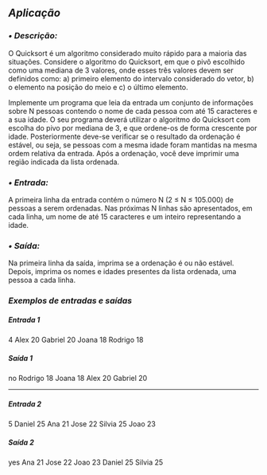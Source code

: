 ## *Aplicação*
 
### *• Descrição:*
O Quicksort é um algoritmo considerado muito rápido para a maioria das situações.  Considere o algoritmo do 
Quicksort, em que o pivô escolhido como uma mediana de 3 valores, onde esses três valores devem ser definidos 
como: a) primeiro elemento do intervalo considerado do vetor, b) o elemento na posição do meio e c) o último elemento.

Implemente um programa que leia da entrada um conjunto de informações sobre N pessoas contendo o nome de cada pessoa 
com até 15 caracteres e a sua idade. O seu programa deverá utilizar o algoritmo do Quicksort com escolha do pivo por 
mediana de 3, e que ordene-os de forma crescente por idade. Posteriormente deve-se verificar se o resultado da ordenação 
é estável, ou seja, se pessoas com a mesma idade foram mantidas na mesma ordem relativa da entrada. Após a ordenação, você 
deve imprimir uma região indicada da lista ordenada. 

### *• Entrada:*
A primeira linha da entrada contém o número N (2 ≤ N ≤ 105.000) de pessoas a serem ordenadas. Nas próximas N linhas 
são apresentados, em cada linha, um nome de até 15 caracteres e um inteiro representando a idade.

### *• Saída:*
Na primeira linha da saída, imprima se a ordenação é ou não estável. Depois, imprima os nomes e idades presentes da 
lista ordenada, uma pessoa a cada linha. 

### *Exemplos de entradas e saídas*

##### Entrada 1

4
Alex 20
Gabriel 20
Joana 18
Rodrigo 18

##### Saída 1

no
Rodrigo 18
Joana 18
Alex 20
Gabriel 20
_______________________

##### Entrada 2

5
Daniel 25
Ana 21
Jose 22
Silvia 25
Joao 23

##### Saída 2
yes
Ana 21
Jose 22
Joao 23
Daniel 25
Silvia 25

